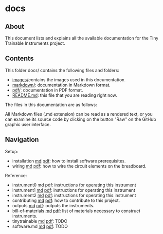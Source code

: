 # docs

## About

This document lists and explains all the available documentation for the Tiny Trainable Instruments project.

## Contents

This folder docs/ contains the following files and folders:

* [images/](images/)contains the images used in this documentation.
* [markdown/](md/): documentation in Markdown format. 
* [pdf/](pdf/): documentation in PDF format.
* [README.md](README.md): this file that you are reading right now.

The files in this documentation are as follows:

All Markdown files (.md extension) can be read as a rendered text, or you can examine its source code by clicking on the button "Raw" on the GitHub graphic user interface.

## Navigation

Setup:
* installation [md](md/installation.md) [pdf](pdf/installation.pdf): how to install software prerequisites.
* wiring [md](md/wiring.md)  [pdf](pdf/wiring.pdf): how to wire the circuit elements on the breadboard.

Reference:
* instrument0 [md](md/instrument0.md) [pdf](pdf/instrument0.pdf): instructions for operating this instrument
* instrument1 [md](md/instrument1.md) [pdf](pdf/instrument1.pdf): instructions for operating this instrument
* instrument2 [md](md/instrument2.md) [pdf](pdf/instrument2.pdf): instructions for operating this instrument
* contributing [md](md/contributing.md) [pdf](pdf/contributing.pdf): how to contribute to this project.
* outputs [md](md/outputs.md) [pdf](pdf/outputs.pdf): outputs the instruments.
* bill-of-materials [md](md/bill-of-materials.md) [pdf](pdf/bill-of-materials.pdf): list of materials necessary to construct instruments.
* tinytrainable [md](md/tinytrainable.md) [pdf](pdf/tinytrainable.pdf): TODO
* software.md [md](md/software.md) [pdf](pdf/software.pdf): TODO
